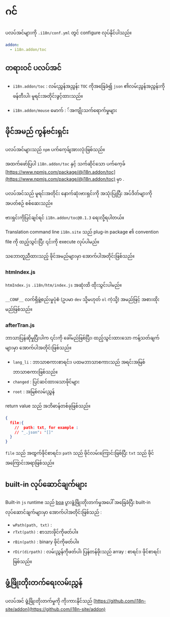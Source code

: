 # ဂင်

ပလပ်အင်များကို `.i18n/conf.yml` တွင် configure လုပ်နိုင်ပါသည်။

```yml
addon:
  - i18n.addon/toc
```

## တရားဝင် ပလပ်အင်

* `i18n.addon/toc` : လမ်းညွှန်အညွှန်း
  `TOC` ကိုအခြေခံ၍ `json` ၏လမ်းညွှန်အညွှန်းကိုဖန်တီးပါ၊ မူရင်းအတိုင်းဖွင့်ထားသည်။

* `i18n.addon/mouse` မောက် : ်အကျိုးသက်ရောက်မှုများ

## ဖိုင်အမည် ကွန်ဗင်းရှင်း

ပလပ်အင်များသည် `npm` ပက်ကေ့ခ်ျအားလုံးဖြစ်သည်။

အထက်ဖော်ပြပါ `i18n.addon/toc` နှင့် သက်ဆိုင်သော ပက်ကေ့ခ် [https://www.npmjs.com/package/@i18n.addon/toc](https://www.npmjs.com/package/@i18n.addon/toc) မှာ .

ပလပ်အင်သည် မူရင်းအတိုင်း နောက်ဆုံးဗားရှင်းကို အသုံးပြုပြီး အပ်ဒိတ်များကို အပတ်စဉ် စစ်ဆေးသည်။

ဗားရှင်းကိုပြင်ချင်ရင် `i18n.addon/toc@0.1.3` ရေးလို့ရပါတယ်။

Translation command line `i18n.site` သည် plug-in package ၏ convention file ကို ထည့်သွင်းပြီး ၎င်းကို execute လုပ်ပါမည်။

သဘောတူညီထားသည့် ဖိုင်အမည်များမှာ အောက်ပါအတိုင်းဖြစ်သည်။

### htmIndex.js

`htmIndex.js` `.i18n/htm/index.js` အဆုံးထိ ထိုးသွင်းပါမည်။

`__CONF__` လက်ရှိဖွဲ့စည်းမှုပုံစံ (ဥပမာ `dev` သို့မဟုတ် `ol` ကဲ့သို့) အမည်ဖြင့် အစားထိုးမည်ဖြစ်သည်။

### afterTran.js

ဘာသာပြန်ဆိုမှုပြီးပါက ၎င်းကို ခေါ်မည်ဖြစ်ပြီး၊ ထည့်သွင်းထားသော ကန့်သတ်ချက်များမှာ အောက်ပါအတိုင်းဖြစ်သည်။

* `lang_li` : ဘာသာစကားစာရင်း၊ ပထမဘာသာစကားသည် အရင်းအမြစ်ဘာသာစကားဖြစ်သည်။
* `changed` : ပြင်ဆင်ထားသောဖိုင်များ
* `root` : အမြစ်လမ်းညွှန်

return value သည် အဘိဓာန်တစ်ခုဖြစ်သည်။

```json
{
  file:{
    //  path: txt, for example :
    // "_.json": "[]"
  }
}
```

`file` သည် အထွက်ဖိုင်စာရင်း၊ `path` သည် ဖိုင်လမ်းကြောင်းဖြစ်ပြီး `txt` သည် ဖိုင်အကြောင်းအရာဖြစ်သည်။

## built-in လုပ်ဆောင်ချက်များ

Built-in `js` runtime သည် [boa](https://github.com/boa-dev/boa) ပွားဖွံ့ဖြိုးတိုးတက်မှုအပေါ် အခြေခံပြီး built-in လုပ်ဆောင်ချက်များမှာ အောက်ပါအတိုင်းဖြစ်သည် :

* `wPath(path, txt)` :
* `rTxt(path)` : စာသားဖိုင်ကိုဖတ်ပါ။
* `rBin(path)` : binary ဖိုင်ကိုဖတ်ပါ။
* `rDir(dirpath)` : လမ်းညွှန်ကိုဖတ်ပါ၊ ပြန်တန်ဖိုးသည် array : စာရင်း၊ ဖိုင်စာရင်းဖြစ်သည်။

## ဖွံ့ဖြိုးတိုးတက်ရေးလမ်းညွှန်

ပလပ်အင် ဖွံ့ဖြိုးတိုးတက်မှုကို ကိုးကားနိုင်သည် [https://github.com/i18n-site/addon](https://github.com/i18n-site/addon)